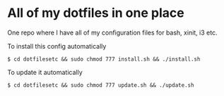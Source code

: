 # All of my dotfiles in one place

One repo where I have all of my configuration files for bash, xinit, i3 etc.

To install this config automatically
```
$ cd dotfilesetc && sudo chmod 777 install.sh && ./install.sh
```

To update it automatically
```
$ cd dotfilesetc && sudo chmod 777 update.sh && ./update.sh
```
